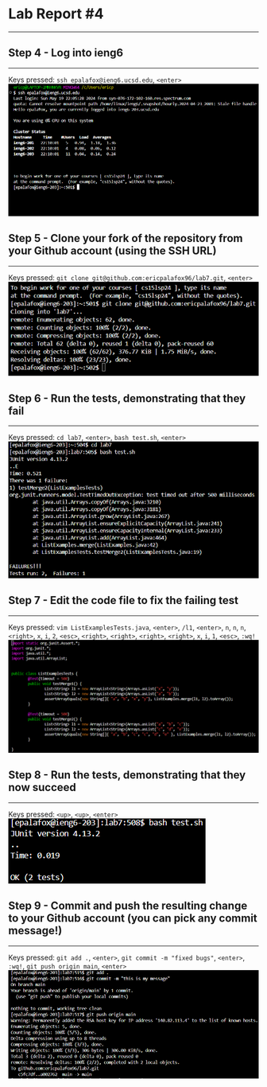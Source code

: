 # **Lab Report #4**
***

## Step 4 - Log into ieng6
***
Keys pressed: `ssh epalafox@ieng6.ucsd.edu`, `<enter>`
![Step4](step4.png)

## Step 5 - Clone your fork of the repository from your Github account (using the SSH URL)
***
Keys pressed: `git clone git@github.com:ericpalafox96/lab7.git`, `<enter>`
![Step5](step5.png)


## Step 6 - Run the tests, demonstrating that they fail
***
Keys pressed: `cd lab7`, `<enter>`, `bash test.sh`, `<enter>`
![Step6](step6.png)

## Step 7 - Edit the code file to fix the failing test
***
Keys pressed: `vim ListExamplesTests.java`, `<enter>`, `/l1`, `<enter>`, `n`, `n`, `n`, `<right>`, `x`, `i`, `2`, `<esc>`, `<right>`, `<right>`, `<right>`, `<right>`, `x`, `i`, `1`, `<esc>`, `:wq!`  
![Step7](step7.png)

## Step 8 - Run the tests, demonstrating that they now succeed
***
Keys pressed: `<up>`, `<up>`, `<enter>`
![Step8](step8.png)

## Step 9 - Commit and push the resulting change to your Github account (you can pick any commit message!)
***
Keys pressed: `git add .`, `<enter>`, `git commit -m "fixed bugs"`, `<enter>`, `:wq!`, `git push origin main`, `<enter>`
![Step9](step9.png)
